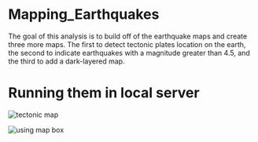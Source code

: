 # Mapping_Earthquakes
The goal of this analysis is to build off of the earthquake maps and create three more maps. The first to detect tectonic plates location on the earth, the second to indicate earthquakes with a magnitude greater than 4.5, and the third to add a dark-layered map.

# Running them in local server

![tectonic map](https://github.com/vijaycse/Mapping_Earthquakes/blob/master/resources/bellybuttpon_dashboard.png)


![using map box](https://github.com/vijaycse/Mapping_Earthquakes/blob/master/resources/bellybuttpon_dashboard.png)